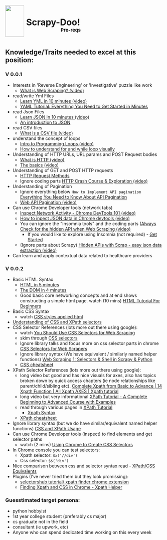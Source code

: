 # <img src="https://upload.wikimedia.org/wikipedia/en/c/c6/Scrappy-doo.png" width="60" height="100"/> <div style="display:inline-block; position:relative; top:-36px">Scrapy-Doo!</div><div style="display: inline-block; position: relative; top: -16px; left: -62px;font-size: 15px">Pre-reqs</div>

## Knowledge/Traits needed to excel at this position:
### V 0.0.1
* Interests in 'Reverse Engineering' or 'Investigative' puzzle like work
  * [What is Web Scraping? (video)](https://www.youtube.com/watch?v=dlj_QL-ENJM)
* read/write Yml Files
  * [Learn YML in 10 minutes (video)](https://www.youtube.com/watch?v=BEki_rsWu4E)
  * [YAML Tutorial: Everything You Need to Get Started in Minutes](https://www.cloudbees.com/blog/yaml-tutorial-everything-you-need-get-started)
* read Json Files
  * [Learn JSON in 10 minutes (video)](https://www.youtube.com/watch?v=iiADhChRriM)
  * [An introduction to JSON](https://www.digitalocean.com/community/tutorials/an-introduction-to-json)
* read CSV files
  * [What is a CSV file (video)](https://www.youtube.com/watch?v=OGOD2Fqy5k8)
* understand the concept of loops
  * [Intro to Programming Loops (video)](https://www.youtube.com/watch?v=wxds6MAtUQ0) 
  * [How to understand for and while loop visually](https://medium.datadriveninvestor.com/how-to-understand-for-and-while-loop-visually-c11052479df5)
* Understanding of HTTP URLs, URL params and POST Request bodies
  * [What is HTTP (video)](https://www.youtube.com/watch?v=wW2A5SZ3GkI) 
  * [The basics (video)](https://www.youtube.com/watch?v=eesqK59rhGA)
* Understanding of GET and POST HTTP requests
  * [HTTP Request Methods](https://www.w3schools.com/tags/ref_httpmethods.asp)
  * Ignore coding parts [HTTP Crash Course & Exploration (video)](https://www.youtube.com/watch?v=iYM2zFP3Zn0)
* Understanding of Pagination
  * Ignore everything below `How to Implement API pagination` [Everything You Need to Know About API Pagination](https://nordicapis.com/everything-you-need-to-know-about-api-pagination/)
  * [Web API Pagination (video)](https://www.youtube.com/watch?v=WUICbOOtAic)
* Can use Chrome Developer tools (network tabs)
  * [Inspect Network Activity - Chrome DevTools 101 (video)](https://www.youtube.com/watch?v=e1gAyQuIFQo)
  * [How to inpect JSON data in Chrome devtools (video)](https://www.youtube.com/watch?v=kA4_EaES15E)
  * You can ignore the "Insomnia tools" and the coding parts ([Always Check for the hidden API when Web Scraping (video)](https://www.youtube.com/watch?v=DqtlR0y0suo)
    * If you would like to explore using Insomnia (not required) - [Get Started](https://docs.insomnia.rest/insomnia/get-started)  
  * (Ignore parts about Scrapy) [Hidden APIs with Scrap - easy json data extraction (video)](https://www.youtube.com/watch?v=xjieRVnuPcQ)
* Can learn and apply contextual data related to healthcare providers

### V 0.0.2
* Basic HTML Syntax
  * [HTML in 5 minutes](https://www.youtube.com/watch?v=salY_Sm6mv4)
  * [The DOM in 4 minutes](https://www.youtube.com/watch?v=KShnPYN-voI)
  * Good basic core networking concepts and at end shows constructing a simple html page. watch (10 mins) [HTML Tutorial For Beginners](https://www.youtube.com/watch?v=MDLn5-zSQQI)
* Basic CSS Syntax
  * watch [CSS styles applied html](https://www.youtube.com/watch?v=l1mER1bV0N0) 
* [Understanding of CSS and XPath selectors](https://www.zyte.com/blog/an-introduction-to-xpath-with-examples/)
* CSS Selector References (lots more out there using google):
  * watch [You Should Use CSS Selectors for Web Scraping](https://www.youtube.com/watch?v=hkDAW7hhEYU) 
  * skim through [CSS selectors](https://developer.mozilla.org/en-US/docs/Learn/CSS/Building_blocks/Selectors) 
  * Ignore library talks and focus more on css selector parts in chrome [CSS Selectors for Web Scrapers](https://www.youtube.com/watch?v=tgOiEtq0Rns)
  * Ignore library syntax (We have equivalent / similarly named helper functions) [Web Scraping 1: Selectors & Shell in Scrapy & Python](https://www.youtube.com/watch?v=y8l14bys7Nw)
  * [CSS cheatsheet](https://medium.com/design-code-repository/css-selectors-cheatsheet-details-9593bc204e3f)
* XPath Selector References (lots more out there using google):
  * long video but good and has nice visuals for axes, also has topics broken down by quick access chapters (ie node relationships like parent/child/sibling etc). [Complete Xpath from Basic to Advance | 14 Xpath Function | All Xpath AXES | Xpath tutorial](https://www.youtube.com/watch?v=NhG__BL8zFo)    
  * long video but very informational [XPath Tutorial - A Complete Beginning to Advanced Course with Examples](https://www.youtube.com/watch?v=aHU33D0uA_E)
  * read through various pages in [XPath Tutorial](https://www.w3schools.com/xml/xpath_intro.asp)
    * [Xpath Syntax](https://www.w3schools.com/xml/xpath_syntax.asp)
  * [XPath cheatsheet](https://devhints.io/xpath)
* Ignore library syntax (but we do have similar/equivalent named helper functions) [CSS and XPath Usage](https://parsel.readthedocs.io/en/latest/usage.html)
* Can use Chrome Developer tools (inspect) to find elements and get selector paths
  * watch (2 mins) [Using Chrome to Create CSS Selectors](https://www.youtube.com/watch?v=4qb92IvXgO8)
* In Chrome console you can test selectors:
  * Xpath selector:   `$x('//div')`
  * Css selector:   `$$('div')`
* Nice comparison between css and selector syntax read - [XPath/CSS Equivalents](https://en.wikibooks.org/wiki/XPath/CSS_Equivalents) 
* Plugins (I've never tried them but they look promissing):
  * [selectorshub tutorial/ xpath finder chrome extension](https://www.youtube.com/watch?v=Kik4HPOIvfY)
  * [Finding Xpath and CSS in Chrome - Xpath Helper](https://www.youtube.com/watch?v=uLOPFCZLgHw)

### Guesstimated target persona:
* python hobbyist
* 1st year college student (preferably cs major)
* cs graduate not in the field
* consultant (ie upwork, etc)
 * Anyone who can spend dedicated time working on this every week
